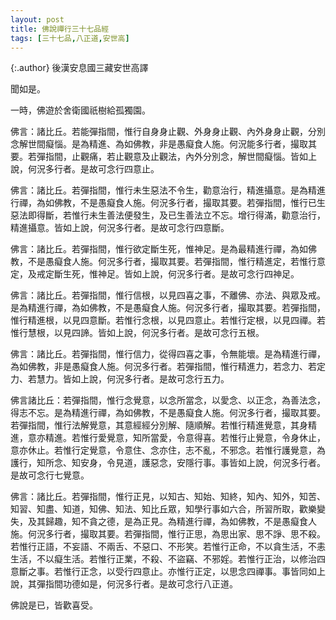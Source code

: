 ```yaml
---
layout: post
title: 佛說禪行三十七品經
tags: [三十七品,八正道,安世高]
---
```


{:.author}
後漢安息國三藏安世高譯

聞如是。

一時，佛遊於舍衛國祇樹給孤獨園。

佛言：諸比丘。若能彈指間，惟行自身身止觀、外身身止觀、內外身身止觀，分別念解世間癡惱。是為精進、為如佛教，非是愚癡食人施。何況能多行者，撮取其要。若彈指間，止觀痛，若止觀意及止觀法，內外分別念，解世間癡惱。皆如上說，何況多行者。是故可念行四意止。

佛言：諸比丘。若彈指間，惟行未生惡法不令生，勸意治行，精進攝意。是為精進行禪，為如佛教，不是愚癡食人施。何況多行者，撮取其要。若彈指間，惟行已生惡法即得斷，若惟行未生善法便發生，及已生善法立不忘。增行得滿，勸意治行，精進攝意。皆如上說，何況多行者。是故可念行四意斷。

佛言：諸比丘。若彈指間，惟行欲定斷生死，惟神足。是為最精進行禪，為如佛教，不是愚癡食人施。何況多行者，撮取其要。若彈指間，惟行精進定，若惟行意定，及戒定斷生死，惟神足。皆如上說，何況多行者。是故可念行四神足。

佛言：諸比丘。若彈指間，惟行信根，以見四喜之事，不離佛、亦法、與眾及戒。是為精進行禪，為如佛教，不是愚癡食人施。何況多行者，撮取其要。若彈指間，惟行精進根，以見四意斷。若惟行念根，以見四意止。若惟行定根，以見四禪。若惟行慧根，以見四諦。皆如上說，何況多行者。是故可念行五根。

佛言：諸比丘。若彈指間，惟行信力，從得四喜之事，令無能壞。是為精進行禪，為如佛教，非是愚癡食人施。何況多行者。若彈指間，惟行精進力，若念力、若定力、若慧力。皆如上說，何況多行者。是故可念行五力。

佛言諸比丘：若彈指間，惟行念覺意，以念所當念，以愛念、以正念，為善法念，得志不忘。是為精進行禪，為如佛教，不是愚癡食人施。何況多行者，撮取其要。若彈指間，惟行法解覺意，其意經經分別解、隨順解。若惟行精進覺意，其身精進，意亦精進。若惟行愛覺意，知所當愛，令意得喜。若惟行止覺意，令身休止，意亦休止。若惟行定覺意，令意住、念亦住，志不亂，不邪念。若惟行護覺意，為護行，知所念、知安身，令見道，護惡念，安隱行事。事皆如上說，何況多行者。是故可念行七覺意。

佛言：諸比丘。若彈指間，惟行正見，以知古、知始、知終，知內、知外，知苦、知習、知盡、知道，知佛、知法、知比丘眾，知學行事如六合，所習所取，歡樂變失，及其歸趣，知不貪之德，是為正見。為精進行禪，為如佛教，不是愚癡食人施。何況多行者，撮取其要。若彈指間，惟行正思，為思出家、思不諍、思不殺。若惟行正語，不妄語、不兩舌、不惡口、不形笑。若惟行正命，不以貪生活，不恚生活，不以癡生活。若惟行正業，不殺、不盜竊、不邪婬。若惟行正治，以修治四意斷之事。若惟行正念，以受行四意止。亦惟行正定，以思念四禪事。事皆同如上說，其彈指間功德如是，何況多行者。是故可念行八正道。

佛說是已，皆歡喜受。

